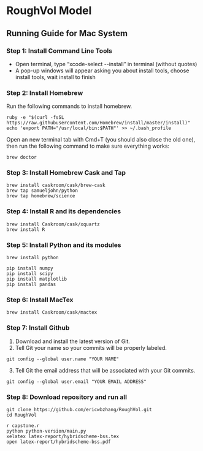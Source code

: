 # RoughVol Model

## Running Guide for Mac System

### Step 1: Install Command Line Tools
- Open terminal, type “xcode-select --install” in terminal (without quotes)
- A pop-up windows will appear asking you about install tools, choose install tools, wait install to finish

### Step 2: Install Homebrew
Run the following commands to install homebrew.
```
ruby -e "$(curl -fsSL https://raw.githubusercontent.com/Homebrew/install/master/install)"
echo 'export PATH="/usr/local/bin:$PATH"' >> ~/.bash_profile
```

Open an new terminal tab with Cmd+T (you should also close the old one), then run the following command to make sure everything works:
```
brew doctor
```

### Step 3: Install Homebrew Cask and Tap
```
brew install caskroom/cask/brew-cask
brew tap samueljohn/python
brew tap homebrew/science
```

### Step 4: Install R and its dependencies
```
brew install Caskroom/cask/xquartz
brew install R
```

### Step 5: Install Python and its modules
```
brew install python

pip install numpy
pip install scipy
pip install matplotlib
pip install pandas
```

### Step 6: Install MacTex
```
brew install Caskroom/cask/mactex
```

### Step 7: Install Github
1. Download and install the latest version of Git.
2. Tell Git your name so your commits will be properly labeled.
```
git config --global user.name "YOUR NAME"
```

3. Tell Git the email address that will be associated with your Git commits.
```
git config --global user.email "YOUR EMAIL ADDRESS"
```

### Step 8: Download repository and run all
```
git clone https://github.com/ericwbzhang/RoughVol.git
cd RoughVol

r capstone.r
python python-version/main.py
xelatex latex-report/hybridscheme-bss.tex
open latex-report/hybridscheme-bss.pdf
```
